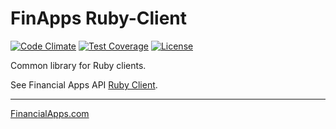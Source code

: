 
FinApps Ruby-Client
===================

[![Code Climate](https://codeclimate.com/github/finapps/ruby-client-core/badges/gpa.svg)](https://codeclimate.com/github/finapps/ruby-client-core)
[![Test Coverage](https://codeclimate.com/github/finapps/ruby-client-core/badges/coverage.svg)](https://codeclimate.com/github/finapps/ruby-client-core/coverage)
[![License](http://img.shields.io/:license-mit-blue.svg?style=flat-square)](http://finapps.mit-license.org)

Common library for Ruby clients.

See Financial Apps API [Ruby Client][ruby-client].


-------------------

[FinancialApps.com][financialapps]

[ruby-client]: https://github.com/finapps/ruby-client
[financialapps]: https://financialapps.com